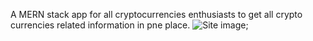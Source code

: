A MERN stack app for all cryptocurrencies enthusiasts to get all crypto currencies related information in pne place.
![Site image]("");